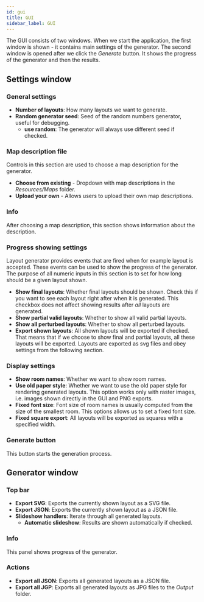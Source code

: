 ```yaml
---
id: gui
title: GUI
sidebar_label: GUI
---
```


The GUI consists of two windows. When we start the application, the first window is shown - it contains main settings of the generator. The second window is opened after we click the _Generate_ button. It shows the progress of the generator and then the results.

## Settings window

### General settings
- **Number of layouts**: How many layouts we want to generate.
- **Random generator seed**: Seed of the random numbers generator, useful for debugging.
    - **use random**: The generator will always use different seed if checked.

### Map description file
Controls in this section are used to choose a map description for the generator.

- **Choose from existing** - Dropdown with map descriptions in the _Resources/Maps_ folder.
- **Upload your own** - Allows users to upload their own map descriptions.

### Info
After choosing a map description, this section shows information about the description.

### Progress showing settings
Layout generator provides events that are fired when for example layout is accepted. These events can be used to show the progress of the generator. The purpose of all numeric inputs in this section is to set for how long should be a given layout shown.

- **Show final layouts**: Whether final layouts should be shown. Check this if you want to see each layout right after when it is generated. This checkbox does not affect showing results after *all* layouts are generated.
- **Show partial valid layouts**: Whether to show all valid partial layouts.
- **Show all perturbed layouts**: Whether to show all perturbed layouts.
- **Export shown layouts**: All shown layouts will be exported if checked. That means that if we choose to show final and partial layouts, all these layouts will be exported. Layouts are exported as svg files and obey settings from the following section.

### Display settings
- **Show room names**: Whether we want to show room names.
- **Use old paper style**: Whether we want to use the old paper style for rendering generated layouts. This option works only with raster images, i.e. images shown directly in the GUI and PNG exports.
- **Fixed font size**: Font size of room names is usually computed from the size of the smallest room. This options allows us to set a fixed font size.
- **Fixed square export**: All layouts will be exported as squares with a specified width.

### Generate button
This button starts the generation process.

## Generator window

### Top bar
- **Export SVG**: Exports the currently shown layout as a SVG file.
- **Export JSON**: Exports the currently shown layout as a JSON file.
- **Slideshow handlers**: Iterate through all generated layouts.
    - **Automatic slideshow**: Results are shown automatically if checked.

### Info
This panel shows progress of the generator.

### Actions
- **Export all JSON**: Exports all generated layouts as a JSON file.
- **Export all JGP**: Exports all generated layouts as JPG files to the _Output_ folder.


